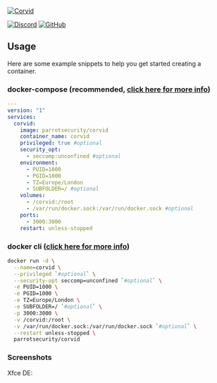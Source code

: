 [![Corvid](https://user-images.githubusercontent.com/73482535/138620936-111d3a40-127b-4e38-9f05-e62074a1da9e.jpg)](https://github.com/Ashraf-wan/Corvid)

[![Discord](https://img.shields.io/discord/902002814656606249?color=94398d&labelColor=555555&logoColor=ffffff&style=for-the-badge&label=Discord&logo=discord)](https://discord.gg/7JVx2jbweN "realtime support / chat with the community and the team.")
[![GitHub](https://img.shields.io/static/v1.svg?color=94398d&labelColor=555555&logoColor=ffffff&style=for-the-badge&label=Ashraf-wan&message=GitHub&logo=github)](https://github.com/Ashraf-wan "view the source for all of our repositories.")

## Usage

Here are some example snippets to help you get started creating a container.

### docker-compose (recommended, [click here for more info](https://docs.linuxserver.io/general/docker-compose))

```yaml
---
version: "1"
services:
  corvid:
    image: parrotsecurity/corvid
    container_name: corvid
    privileged: true #optional
    security_opt:
      - seccomp:unconfined #optional
    environment:
      - PUID=1000
      - PGID=1000
      - TZ=Europe/London
      - SUBFOLDER=/ #optional
    volumes:
      - /corvid:/root
      - /var/run/docker.sock:/var/run/docker.sock #optional
    ports:
      - 3000:3000
    restart: unless-stopped
```

### docker cli ([click here for more info](https://docs.docker.com/engine/reference/commandline/cli/))

```bash
docker run -d \
  --name=corvid \
  --privileged `#optional` \
  --security-opt seccomp=unconfined `#optional` \
  -e PUID=1000 \
  -e PGID=1000 \
  -e TZ=Europe/London \
  -e SUBFOLDER=/ `#optional` \
  -p 3000:3000 \
  -v /corvid:/root \
  -v /var/run/docker.sock:/var/run/docker.sock `#optional` \
  --restart unless-stopped \
  parrotsecurity/corvid
```
### Screenshots

Xfce DE:
